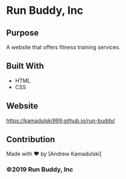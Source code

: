 # Run Buddy, Inc

## Purpose
A website that offers fitness training services. 

## Built With
* HTML
* CSS

## Website
https://kamadulski999.github.io/run-buddy/

## Contribution
Made with ❤️ by [Andrew Kamadulski]

### ©️2019 Run Buddy, Inc 
